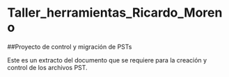 # Taller_herramientas_Ricardo_Moreno

##Proyecto de control y migración de PSTs

Este es un extracto del documento que se requiere para la creación y control de los archivos PST.
